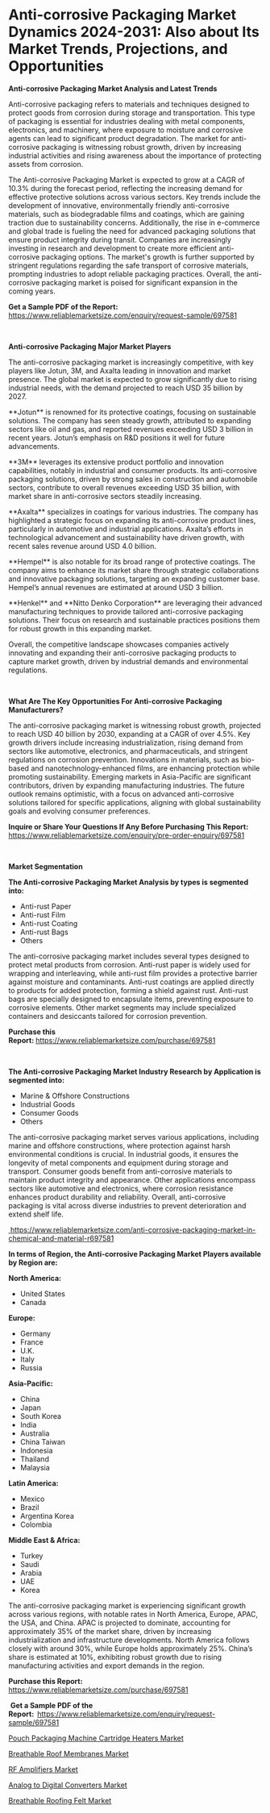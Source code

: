 <p><h1>Anti-corrosive Packaging Market Dynamics 2024-2031: Also about Its Market Trends, Projections, and Opportunities</h1></p><p><strong>Anti-corrosive Packaging Market Analysis and Latest Trends</strong></p>
<p><p>Anti-corrosive packaging refers to materials and techniques designed to protect goods from corrosion during storage and transportation. This type of packaging is essential for industries dealing with metal components, electronics, and machinery, where exposure to moisture and corrosive agents can lead to significant product degradation. The market for anti-corrosive packaging is witnessing robust growth, driven by increasing industrial activities and rising awareness about the importance of protecting assets from corrosion.</p><p>The Anti-corrosive Packaging Market is expected to grow at a CAGR of 10.3% during the forecast period, reflecting the increasing demand for effective protective solutions across various sectors. Key trends include the development of innovative, environmentally friendly anti-corrosive materials, such as biodegradable films and coatings, which are gaining traction due to sustainability concerns. Additionally, the rise in e-commerce and global trade is fueling the need for advanced packaging solutions that ensure product integrity during transit. Companies are increasingly investing in research and development to create more efficient anti-corrosive packaging options. The market's growth is further supported by stringent regulations regarding the safe transport of corrosive materials, prompting industries to adopt reliable packaging practices. Overall, the anti-corrosive packaging market is poised for significant expansion in the coming years.</p></p>
<p><strong>Get a Sample PDF of the Report:&nbsp;</strong> <a href="https://www.reliablemarketsize.com/enquiry/request-sample/697581?utm_campaign=1105&utm_medium=2&utm_source=Github&utm_content=ia&utm_term=29092024&utm_id=anti-corrosive-packaging">https://www.reliablemarketsize.com/enquiry/request-sample/697581</a></p>
<p>&nbsp;</p>
<p><strong>Anti-corrosive Packaging Major Market Players</strong></p>
<p><p>The anti-corrosive packaging market is increasingly competitive, with key players like Jotun, 3M, and Axalta leading in innovation and market presence. The global market is expected to grow significantly due to rising industrial needs, with the demand projected to reach USD 35 billion by 2027.</p><p>**Jotun** is renowned for its protective coatings, focusing on sustainable solutions. The company has seen steady growth, attributed to expanding sectors like oil and gas, and reported revenues exceeding USD 3 billion in recent years. Jotun’s emphasis on R&D positions it well for future advancements.</p><p>**3M** leverages its extensive product portfolio and innovation capabilities, notably in industrial and consumer products. Its anti-corrosive packaging solutions, driven by strong sales in construction and automobile sectors, contribute to overall revenues exceeding USD 35 billion, with market share in anti-corrosive sectors steadily increasing.</p><p>**Axalta** specializes in coatings for various industries. The company has highlighted a strategic focus on expanding its anti-corrosive product lines, particularly in automotive and industrial applications. Axalta’s efforts in technological advancement and sustainability have driven growth, with recent sales revenue around USD 4.0 billion.</p><p>**Hempel** is also notable for its broad range of protective coatings. The company aims to enhance its market share through strategic collaborations and innovative packaging solutions, targeting an expanding customer base. Hempel’s annual revenues are estimated at around USD 3 billion.</p><p>**Henkel** and **Nitto Denko Corporation** are leveraging their advanced manufacturing techniques to provide tailored anti-corrosive packaging solutions. Their focus on research and sustainable practices positions them for robust growth in this expanding market.</p><p>Overall, the competitive landscape showcases companies actively innovating and expanding their anti-corrosive packaging products to capture market growth, driven by industrial demands and environmental regulations.</p></p>
<p>&nbsp;</p>
<p><strong>What Are The Key Opportunities For Anti-corrosive Packaging Manufacturers?</strong></p>
<p><p>The anti-corrosive packaging market is witnessing robust growth, projected to reach USD 40 billion by 2030, expanding at a CAGR of over 4.5%. Key growth drivers include increasing industrialization, rising demand from sectors like automotive, electronics, and pharmaceuticals, and stringent regulations on corrosion prevention. Innovations in materials, such as bio-based and nanotechnology-enhanced films, are enhancing protection while promoting sustainability. Emerging markets in Asia-Pacific are significant contributors, driven by expanding manufacturing industries. The future outlook remains optimistic, with a focus on advanced anti-corrosive solutions tailored for specific applications, aligning with global sustainability goals and evolving consumer preferences.</p></p>
<p><strong>Inquire or Share Your Questions If Any Before Purchasing This Report:</strong> <a href="https://www.reliablemarketsize.com/enquiry/pre-order-enquiry/697581?utm_campaign=1105&utm_medium=2&utm_source=Github&utm_content=ia&utm_term=29092024&utm_id=anti-corrosive-packaging">https://www.reliablemarketsize.com/enquiry/pre-order-enquiry/697581</a></p>
<p>&nbsp;</p>
<p><strong>Market Segmentation</strong></p>
<p><strong>The Anti-corrosive Packaging Market Analysis by types is segmented into:</strong></p>
<p><ul><li>Anti-rust Paper</li><li>Anti-rust Film</li><li>Anti-rust Coating</li><li>Anti-rust Bags</li><li>Others</li></ul></p>
<p><p>The anti-corrosive packaging market includes several types designed to protect metal products from corrosion. Anti-rust paper is widely used for wrapping and interleaving, while anti-rust film provides a protective barrier against moisture and contaminants. Anti-rust coatings are applied directly to products for added protection, forming a shield against rust. Anti-rust bags are specially designed to encapsulate items, preventing exposure to corrosive elements. Other market segments may include specialized containers and desiccants tailored for corrosion prevention.</p></p>
<p><strong>Purchase this Report:&nbsp;</strong><a href="https://www.reliablemarketsize.com/purchase/697581?utm_campaign=1105&utm_medium=2&utm_source=Github&utm_content=ia&utm_term=29092024&utm_id=anti-corrosive-packaging">https://www.reliablemarketsize.com/purchase/697581</a></p>
<p>&nbsp;</p>
<p><strong>The Anti-corrosive Packaging Market Industry Research by Application is segmented into:</strong></p>
<p><ul><li>Marine & Offshore Constructions</li><li>Industrial Goods</li><li>Consumer Goods</li><li>Others</li></ul></p>
<p><p>The anti-corrosive packaging market serves various applications, including marine and offshore constructions, where protection against harsh environmental conditions is crucial. In industrial goods, it ensures the longevity of metal components and equipment during storage and transport. Consumer goods benefit from anti-corrosive materials to maintain product integrity and appearance. Other applications encompass sectors like automotive and electronics, where corrosion resistance enhances product durability and reliability. Overall, anti-corrosive packaging is vital across diverse industries to prevent deterioration and extend shelf life.</p></p>
<p><a href="https://www.reliablemarketsize.com/anti-corrosive-packaging-market-in-chemical-and-material-r697581?utm_campaign=1105&utm_medium=2&utm_source=Github&utm_content=ia&utm_term=29092024&utm_id=anti-corrosive-packaging">&nbsp;https://www.reliablemarketsize.com/anti-corrosive-packaging-market-in-chemical-and-material-r697581</a></p>
<p><strong>In terms of Region, the Anti-corrosive Packaging Market Players available by Region are:</strong></p>
<p>
    <p> <strong> North America: </strong>
        <ul>
            <li>United States</li>
            <li>Canada</li>
        </ul>
        </p> 
    <p> <strong> Europe: </strong>
        <ul>
            <li>Germany</li>
            <li>France</li>
            <li>U.K.</li>
            <li>Italy</li>
            <li>Russia</li>
        </ul>
        </p> 
    <p> <strong> Asia-Pacific: </strong>
        <ul>
            <li>China</li>
            <li>Japan</li>
            <li>South Korea</li>
            <li>India</li>
            <li>Australia</li>
            <li>China Taiwan</li>
            <li>Indonesia</li>
            <li>Thailand</li>
            <li>Malaysia</li>
        </ul>
        </p> 
    <p> <strong> Latin America: </strong>
        <ul>
            <li>Mexico</li>
            <li>Brazil</li>
            <li>Argentina Korea</li>
            <li>Colombia</li>
        </ul>
        </p> 
    <p> <strong> Middle East & Africa: </strong>
        <ul>
            <li>Turkey</li>
            <li>Saudi</li>
            <li>Arabia</li>
            <li>UAE</li>
            <li>Korea</li>
        </ul>
    </p>
    </p>
<p><p>The anti-corrosive packaging market is experiencing significant growth across various regions, with notable rates in North America, Europe, APAC, the USA, and China. APAC is projected to dominate, accounting for approximately 35% of the market share, driven by increasing industrialization and infrastructure developments. North America follows closely with around 30%, while Europe holds approximately 25%. China’s share is estimated at 10%, exhibiting robust growth due to rising manufacturing activities and export demands in the region.</p></p>
<p><strong>Purchase this Report: </strong><a href="https://www.reliablemarketsize.com/purchase/697581?utm_campaign=1105&utm_medium=2&utm_source=Github&utm_content=ia&utm_term=29092024&utm_id=anti-corrosive-packaging">https://www.reliablemarketsize.com/purchase/697581</a></p>
<p>&nbsp;<strong>Get a Sample PDF of the Report:&nbsp;&nbsp;</strong><a href="https://www.reliablemarketsize.com/enquiry/request-sample/697581?utm_campaign=1105&utm_medium=2&utm_source=Github&utm_content=ia&utm_term=29092024&utm_id=anti-corrosive-packaging">https://www.reliablemarketsize.com/enquiry/request-sample/697581</a></p>
<p><strong></strong></p>
<p><p><a href="https://github.com/NorbertYates/Market-Research-Report-List-7/blob/main/pouch-packaging-machine-cartridge-heaters-market.md?utm_campaign=1105&utm_medium=2&utm_source=Github&utm_content=ia&utm_term=29092024&utm_id=anti-corrosive-packaging">Pouch Packaging Machine Cartridge Heaters Market</a></p><p><a href="https://www.linkedin.com/pulse/breathable-roof-membranes-market-trends-growth-outlook-2024-xrw6c?utm_campaign=1105&utm_medium=2&utm_source=Github&utm_content=ia&utm_term=29092024&utm_id=anti-corrosive-packaging">Breathable Roof Membranes Market</a></p><p><a href="https://issuu.com/reportprime-2/docs/rf-amplifiers-market-size-2030.pptx_333f1bb743111e?utm_campaign=1105&utm_medium=2&utm_source=Github&utm_content=ia&utm_term=29092024&utm_id=anti-corrosive-packaging">RF Amplifiers Market</a></p><p><a href="https://issuu.com/reportprime-2/docs/analog-to-digital-converters-market_4e50d0e3fc9d4f?utm_campaign=1105&utm_medium=2&utm_source=Github&utm_content=ia&utm_term=29092024&utm_id=anti-corrosive-packaging">Analog to Digital Converters Market</a></p><p><a href="https://www.linkedin.com/pulse/future-ready-strategic-insights-global-breathable-roofing-felt-l8qec?utm_campaign=1105&utm_medium=2&utm_source=Github&utm_content=ia&utm_term=29092024&utm_id=anti-corrosive-packaging">Breathable Roofing Felt Market</a></p></p>